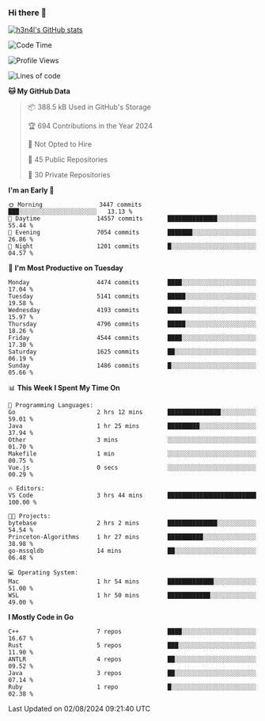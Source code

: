 ### Hi there 👋

[![h3n4l's GitHub stats](https://github-readme-stats.vercel.app/api?username=h3n4l&count_private=true&show_icons=true&theme=radical)](https://github.com/h3n4l/github-readme-stats)

<!--START_SECTION:waka-->
![Code Time](http://img.shields.io/badge/Code%20Time-1%2C886%20hrs%2055%20mins-blue)

![Profile Views](http://img.shields.io/badge/Profile%20Views-0-blue)

![Lines of code](https://img.shields.io/badge/From%20Hello%20World%20I%27ve%20Written-10.4%20million%20lines%20of%20code-blue)

**🐱 My GitHub Data** 

> 📦 388.5 kB Used in GitHub's Storage 
 > 
> 🏆 694 Contributions in the Year 2024
 > 
> 🚫 Not Opted to Hire
 > 
> 📜 45 Public Repositories 
 > 
> 🔑 30 Private Repositories 
 > 
**I'm an Early 🐤** 

```text
🌞 Morning                3447 commits        ███░░░░░░░░░░░░░░░░░░░░░░   13.13 % 
🌆 Daytime                14557 commits       ██████████████░░░░░░░░░░░   55.44 % 
🌃 Evening                7054 commits        ███████░░░░░░░░░░░░░░░░░░   26.86 % 
🌙 Night                  1201 commits        █░░░░░░░░░░░░░░░░░░░░░░░░   04.57 % 
```
📅 **I'm Most Productive on Tuesday** 

```text
Monday                   4474 commits        ████░░░░░░░░░░░░░░░░░░░░░   17.04 % 
Tuesday                  5141 commits        █████░░░░░░░░░░░░░░░░░░░░   19.58 % 
Wednesday                4193 commits        ████░░░░░░░░░░░░░░░░░░░░░   15.97 % 
Thursday                 4796 commits        █████░░░░░░░░░░░░░░░░░░░░   18.26 % 
Friday                   4544 commits        ████░░░░░░░░░░░░░░░░░░░░░   17.30 % 
Saturday                 1625 commits        ██░░░░░░░░░░░░░░░░░░░░░░░   06.19 % 
Sunday                   1486 commits        █░░░░░░░░░░░░░░░░░░░░░░░░   05.66 % 
```


📊 **This Week I Spent My Time On** 

```text
💬 Programming Languages: 
Go                       2 hrs 12 mins       ███████████████░░░░░░░░░░   59.01 % 
Java                     1 hr 25 mins        █████████░░░░░░░░░░░░░░░░   37.94 % 
Other                    3 mins              ░░░░░░░░░░░░░░░░░░░░░░░░░   01.70 % 
Makefile                 1 min               ░░░░░░░░░░░░░░░░░░░░░░░░░   00.75 % 
Vue.js                   0 secs              ░░░░░░░░░░░░░░░░░░░░░░░░░   00.29 % 

🔥 Editors: 
VS Code                  3 hrs 44 mins       █████████████████████████   100.00 % 

🐱‍💻 Projects: 
bytebase                 2 hrs 2 mins        ██████████████░░░░░░░░░░░   54.54 % 
Princeton-Algorithms     1 hr 27 mins        ██████████░░░░░░░░░░░░░░░   38.98 % 
go-mssqldb               14 mins             ██░░░░░░░░░░░░░░░░░░░░░░░   06.48 % 

💻 Operating System: 
Mac                      1 hr 54 mins        █████████████░░░░░░░░░░░░   51.00 % 
WSL                      1 hr 50 mins        ████████████░░░░░░░░░░░░░   49.00 % 
```

**I Mostly Code in Go** 

```text
C++                      7 repos             ████░░░░░░░░░░░░░░░░░░░░░   16.67 % 
Rust                     5 repos             ███░░░░░░░░░░░░░░░░░░░░░░   11.90 % 
ANTLR                    4 repos             ██░░░░░░░░░░░░░░░░░░░░░░░   09.52 % 
Java                     3 repos             ██░░░░░░░░░░░░░░░░░░░░░░░   07.14 % 
Ruby                     1 repo              █░░░░░░░░░░░░░░░░░░░░░░░░   02.38 % 
```




 Last Updated on 02/08/2024 09:21:40 UTC
<!--END_SECTION:waka-->

